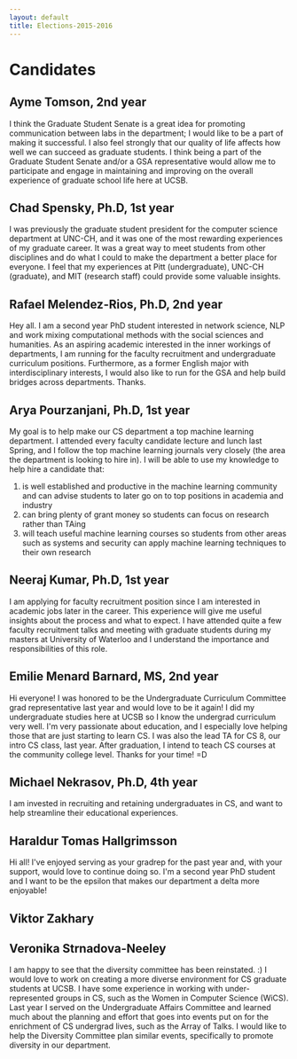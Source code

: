 ```yaml
---
layout: default
title: Elections-2015-2016
---
```


Candidates
=======

Ayme Tomson, 2nd year
---
I think the Graduate Student Senate is a great idea for promoting communication between labs in the department; I would like to be a part of making it successful.  I also feel strongly that our quality of life affects how well we can succeed as graduate students.  I think being a part of the Graduate Student Senate and/or a GSA representative would allow me to participate and engage in maintaining and improving on the overall experience of graduate school life here at UCSB.

Chad Spensky, Ph.D, 1st year
---
I was previously the graduate student president for the computer science department at UNC-CH, and it was one of the most rewarding experiences of my graduate career.  It was a great way to meet students from other disciplines and do what I could to make the department a better place for everyone.  I feel that my experiences at Pitt (undergraduate), UNC-CH (graduate), and MIT (research staff) could provide some valuable insights.

Rafael Melendez-Rios, Ph.D, 2nd year
---
Hey all. I am a second year PhD student interested in network science, NLP and work mixing computational methods with the social sciences and humanities. As an aspiring academic interested in the inner workings of departments, I am running for the faculty recruitment and undergraduate curriculum positions. Furthermore, as a former English major with interdisciplinary interests, I would also like to run for the GSA and help build bridges across departments. Thanks.

Arya Pourzanjani, Ph.D, 1st year
---
My goal is to help make our CS department a top machine learning department. I attended every faculty candidate lecture and lunch last Spring, and I follow the top machine learning journals very closely (the area the department is looking to hire in). I will be able to use my knowledge to help hire a candidate that:
1) is well established and productive in the machine learning community and can advise students to later go on to top positions in academia and industry
2) can bring plenty of grant money so students can focus on research rather than TAing
3) will teach useful machine learning courses so students from other areas such as systems and security can apply machine learning techniques to their own research

Neeraj Kumar, Ph.D, 1st year
---
I am applying for faculty recruitment position since I am interested in academic jobs later in the career. This experience will give me useful insights about the process and what to expect. I have attended quite a few faculty recruitment talks and meeting with graduate students during my masters at University of Waterloo and I understand the importance and responsibilities of this role.

Emilie Menard Barnard, MS, 2nd year
---
Hi everyone! I was honored to be the Undergraduate Curriculum Committee grad representative last year and would love to be it again! I did my undergraduate studies here at UCSB so I know the undergrad curriculum very well. I'm very passionate about education, and I especially love helping those that are just starting to learn CS. I was also the lead TA for CS 8, our intro CS class, last year. After graduation, I intend to teach CS courses at the community college level. Thanks for your time! =D

Michael Nekrasov, Ph.D, 4th year
---
I am invested in recruiting and retaining undergraduates in CS, and want to help streamline their educational experiences.

Haraldur Tomas Hallgrimsson
---
Hi all! I've enjoyed serving as your gradrep for the past year and, with your support, would love to continue doing so. I'm a second year PhD student and I want to be the epsilon that makes our department a delta more enjoyable!

Viktor Zakhary
---

Veronika Strnadova-Neeley
---
I am happy to see that the diversity committee has been reinstated. :) I would love to work on creating a more diverse environment for CS graduate students at UCSB. I have some experience in working with under-represented groups in CS, such as the Women in Computer Science (WiCS). Last year I served on the Undergraduate Affairs Committee and learned much about the planning and effort that goes into events put on for the enrichment of CS undergrad lives, such as the Array of Talks. I would like to help the Diversity Committee plan similar events, specifically to promote diversity in our department.

